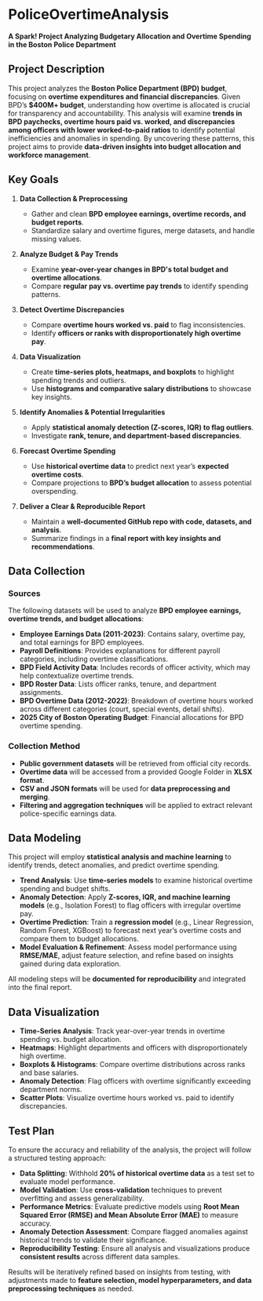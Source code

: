 # PoliceOvertimeAnalysis  
**A Spark! Project Analyzing Budgetary Allocation and Overtime Spending in the Boston Police Department**  


## **Project Description**  
This project analyzes the **Boston Police Department (BPD) budget**, focusing on **overtime expenditures and financial discrepancies**. Given BPD’s **$400M+ budget**, understanding how overtime is allocated is crucial for transparency and accountability. This analysis will examine **trends in BPD paychecks, overtime hours paid vs. worked, and discrepancies among officers with lower worked-to-paid ratios** to identify potential inefficiencies and anomalies in spending. By uncovering these patterns, this project aims to provide **data-driven insights into budget allocation and workforce management**.  


## **Key Goals**  

1. **Data Collection & Preprocessing**  
   - Gather and clean **BPD employee earnings, overtime records, and budget reports**.  
   - Standardize salary and overtime figures, merge datasets, and handle missing values.  

2. **Analyze Budget & Pay Trends**  
   - Examine **year-over-year changes in BPD's total budget and overtime allocations**.  
   - Compare **regular pay vs. overtime pay trends** to identify spending patterns.  

3. **Detect Overtime Discrepancies**  
   - Compare **overtime hours worked vs. paid** to flag inconsistencies.  
   - Identify **officers or ranks with disproportionately high overtime pay**.  

4. **Data Visualization**  
   - Create **time-series plots, heatmaps, and boxplots** to highlight spending trends and outliers.  
   - Use **histograms and comparative salary distributions** to showcase key insights.  

5. **Identify Anomalies & Potential Irregularities**  
   - Apply **statistical anomaly detection (Z-scores, IQR) to flag outliers**.  
   - Investigate **rank, tenure, and department-based discrepancies**.  

6. **Forecast Overtime Spending**  
   - Use **historical overtime data** to predict next year’s **expected overtime costs**.  
   - Compare projections to **BPD’s budget allocation** to assess potential overspending.  

7. **Deliver a Clear & Reproducible Report**  
   - Maintain a **well-documented GitHub repo with code, datasets, and analysis**.  
   - Summarize findings in a **final report with key insights and recommendations**.  


## **Data Collection**  

### **Sources**  
The following datasets will be used to analyze **BPD employee earnings, overtime trends, and budget allocations**:  
- **Employee Earnings Data (2011-2023)**: Contains salary, overtime pay, and total earnings for BPD employees.  
- **Payroll Definitions**: Provides explanations for different payroll categories, including overtime classifications.  
- **BPD Field Activity Data**: Includes records of officer activity, which may help contextualize overtime trends.  
- **BPD Roster Data**: Lists officer ranks, tenure, and department assignments.  
- **BPD Overtime Data (2012-2022)**: Breakdown of overtime hours worked across different categories (court, special events, detail shifts).  
- **2025 City of Boston Operating Budget**: Financial allocations for BPD overtime spending.  

### **Collection Method**  
- **Public government datasets** will be retrieved from official city records.  
- **Overtime data** will be accessed from a provided Google Folder in **XLSX format**.  
- **CSV and JSON formats** will be used for **data preprocessing and merging**.  
- **Filtering and aggregation techniques** will be applied to extract relevant police-specific earnings data.  

## **Data Modeling**  

This project will employ **statistical analysis and machine learning** to identify trends, detect anomalies, and predict overtime spending.  

- **Trend Analysis**: Use **time-series models** to examine historical overtime spending and budget shifts.  
- **Anomaly Detection**: Apply **Z-scores, IQR, and machine learning models** (e.g., Isolation Forest) to flag officers with irregular overtime pay.  
- **Overtime Prediction**: Train a **regression model** (e.g., Linear Regression, Random Forest, XGBoost) to forecast next year’s overtime costs and compare them to budget allocations.  
- **Model Evaluation & Refinement**: Assess model performance using **RMSE/MAE**, adjust feature selection, and refine based on insights gained during data exploration.  

All modeling steps will be **documented for reproducibility** and integrated into the final report.  


## **Data Visualization**  
- **Time-Series Analysis**: Track year-over-year trends in overtime spending vs. budget allocation.  
- **Heatmaps**: Highlight departments and officers with disproportionately high overtime.  
- **Boxplots & Histograms**: Compare overtime distributions across ranks and base salaries.  
- **Anomaly Detection**: Flag officers with overtime significantly exceeding department norms.  
- **Scatter Plots**: Visualize overtime hours worked vs. paid to identify discrepancies.  


## **Test Plan**  

To ensure the accuracy and reliability of the analysis, the project will follow a structured testing approach:  

- **Data Splitting**: Withhold **20% of historical overtime data** as a test set to evaluate model performance.  
- **Model Validation**: Use **cross-validation** techniques to prevent overfitting and assess generalizability.  
- **Performance Metrics**: Evaluate predictive models using **Root Mean Squared Error (RMSE) and Mean Absolute Error (MAE)** to measure accuracy.  
- **Anomaly Detection Assessment**: Compare flagged anomalies against historical trends to validate their significance.  
- **Reproducibility Testing**: Ensure all analysis and visualizations produce **consistent results** across different data samples.  

Results will be iteratively refined based on insights from testing, with adjustments made to **feature selection, model hyperparameters, and data preprocessing techniques** as needed.  


